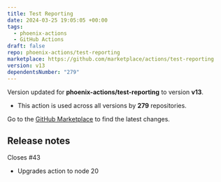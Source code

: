 ```yaml
---
title: Test Reporting
date: 2024-03-25 19:05:05 +00:00
tags:
  - phoenix-actions
  - GitHub Actions
draft: false
repo: phoenix-actions/test-reporting
marketplace: https://github.com/marketplace/actions/test-reporting
version: v13
dependentsNumber: "279"
---
```



Version updated for **phoenix-actions/test-reporting** to version **v13**.
- This action is used across all versions by **279** repositories.

Go to the [GitHub Marketplace](https://github.com/marketplace/actions/test-reporting) to find the latest changes.

## Release notes

Closes #43 

* Upgrades action to node 20
